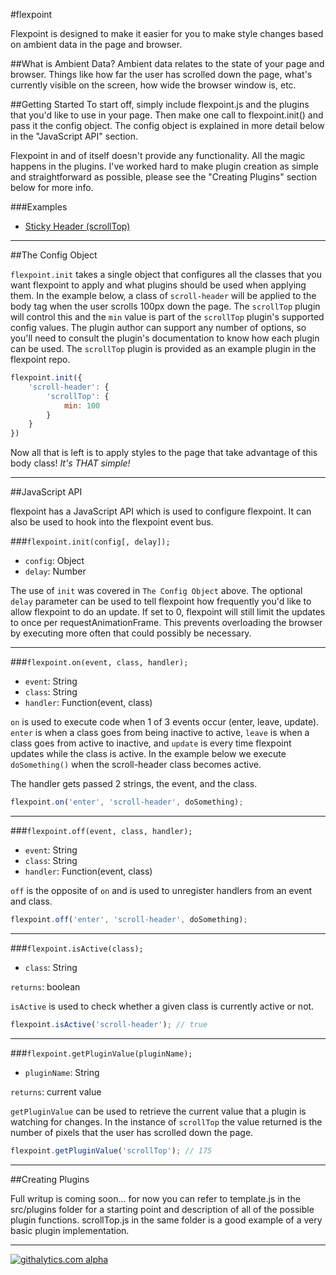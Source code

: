 #flexpoint

Flexpoint is designed to make it easier for you to make style changes based on ambient data in the page and browser.

##What is Ambient Data?
Ambient data relates to the state of your page and browser. Things like how far the user has scrolled down the page, what's currently visible on the screen, how wide the browser window is, etc. 

##Getting Started
To start off, simply include flexpoint.js and the plugins that you'd like to use in your page. Then make one call to flexpoint.init() and pass it the config object. The config object is explained in more detail below in the "JavaScript API" section.

Flexpoint in and of itself doesn't provide any functionality. All the magic happens in the plugins. I've worked hard to make plugin creation as simple and straightforward as possible, please see the "Creating Plugins" section below for more info.

###Examples
- [Sticky Header (scrollTop)](http://codepen.io/amwmedia/pen/dikcr/)

---

##The Config Object

`flexpoint.init` takes a single object that configures all the classes that you want flexpoint to apply and what plugins should be used when applying them. In the example below, a class of `scroll-header` will be applied to the body tag when the user scrolls 100px down the page. The `scrollTop` plugin will control this and the `min` value is part of the `scrollTop` plugin's supported config values. The plugin author can support any number of options, so you'll need to consult the plugin's documentation to know how each plugin can be used. The `scrollTop` plugin is provided as an example plugin in the flexpoint repo.

```javascript
flexpoint.init({
    'scroll-header': {
        'scrollTop': {
            min: 100
        }
    }
})
```

Now all that is left is to apply styles to the page that take advantage of this body class! *It's THAT simple!*

---

##JavaScript API

flexpoint has a JavaScript API which is used to configure flexpoint. It can also be used to hook into the flexpoint event bus.

###`flexpoint.init(config[, delay]);`
- `config`: Object
- `delay`: Number

The use of `init` was covered in `The Config Object` above. The optional `delay` parameter can be used to tell flexpoint how frequently you'd like to allow flexpoint to do an update. If set to 0, flexpoint will still limit the updates to once per requestAnimationFrame. This prevents overloading the browser by executing more often that could possibly be necessary.

---

###`flexpoint.on(event, class, handler);`
- `event`: String
- `class`: String
- `handler`: Function(event, class)

`on` is used to execute code when 1 of 3 events occur (enter, leave, update). `enter` is when a class goes from being inactive to active, `leave` is when a class goes from active to inactive, and `update` is every time flexpoint updates while the class is active. In the example below we execute `doSomething()` when the scroll-header class becomes active.

The handler gets passed 2 strings, the event, and the class.

```javascript
flexpoint.on('enter', 'scroll-header', doSomething);
```

---

###`flexpoint.off(event, class, handler);`
- `event`: String
- `class`: String
- `handler`: Function(event, class)

`off` is the opposite of `on` and is used to unregister handlers from an event and class.

```javascript
flexpoint.off('enter', 'scroll-header', doSomething);
```
---

###`flexpoint.isActive(class);`
- `class`: String

`returns`: boolean

`isActive` is used to check whether a given class is currently active or not.

```javascript
flexpoint.isActive('scroll-header'); // true
```
---

###`flexpoint.getPluginValue(pluginName);`
- `pluginName`: String

`returns`: current value

`getPluginValue` can be used to retrieve the current value that a plugin is watching for changes. In the instance of `scrollTop` the value returned is the number of pixels that the user has scrolled down the page.

```javascript
flexpoint.getPluginValue('scrollTop'); // 175
```

---

##Creating Plugins

Full writup is coming soon... for now you can refer to template.js in the src/plugins folder for a starting point and description of all of the possible plugin functions. scrollTop.js in the same folder is a good example of a very basic plugin implementation.

---

[![githalytics.com alpha](https://cruel-carlota.pagodabox.com/40c470b679c786d2728cfe49642c0c03 "githalytics.com")](http://githalytics.com/amwmedia/flexpoint.js)